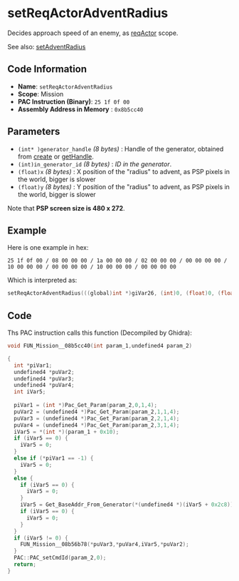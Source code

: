 # setReqActorAdventRadius

Decides approach speed of an enemy, as [reqActor](./setreqactortype.md) scope.

See also: [setAdventRadius](./setadventradius.md)

## Code Information

- **Name**: `setReqActorAdventRadius`
- **Scope**: Mission
- **PAC Instruction (Binary)**: `25 1f 0f 00`
- **Assembly Address in Memory** : `0x8b5cc40`

## Parameters

- `(int* )generator_handle` *(8 bytes)* : Handle of the generator, obtained from [create](./create.md) or [getHandle](./gethandle.md).
- `(int)in_generator_id` *(8 bytes)* : *ID in the generator*.
- `(float)x` *(8 bytes)* : X position of the "radius" to advent, as PSP pixels in the world, bigger is slower
- `(float)y` *(8 bytes)* : Y position of the "radius" to advent, as PSP pixels in the world, bigger is slower

Note that **PSP screen size is 480 x 272**.

## Example

Here is one example in hex:

```25 1f 0f 00 / 08 00 00 00 / 1a 00 00 00 / 02 00 00 00 / 00 00 00 00 / 10 00 00 00 / 00 00 00 00 / 10 00 00 00 / 00 00 00 00```

Which is interpreted as:

```c
setReqActorAdventRadius(((global)int *)giVar26, (int)0, (float)0, (float)0)
```

## Code

Ths PAC instruction calls this function (Decompiled by Ghidra):

```c
void FUN_Mission__08b5cc40(int param_1,undefined4 param_2)

{
  int *piVar1;
  undefined4 *puVar2;
  undefined4 *puVar3;
  undefined4 *puVar4;
  int iVar5;
  
  piVar1 = (int *)Pac_Get_Param(param_2,0,1,4);
  puVar2 = (undefined4 *)Pac_Get_Param(param_2,1,1,4);
  puVar3 = (undefined4 *)Pac_Get_Param(param_2,2,1,4);
  puVar4 = (undefined4 *)Pac_Get_Param(param_2,3,1,4);
  iVar5 = *(int *)(param_1 + 0x10);
  if (iVar5 == 0) {
    iVar5 = 0;
  }
  else if (*piVar1 == -1) {
    iVar5 = 0;
  }
  else {
    if (iVar5 == 0) {
      iVar5 = 0;
    }
    iVar5 = Get_BaseAddr_From_Generator(*(undefined4 *)(iVar5 + 0x2c8));
    if (iVar5 == 0) {
      iVar5 = 0;
    }
  }
  if (iVar5 != 0) {
    FUN_Mission__08b56b78(*puVar3,*puVar4,iVar5,*puVar2);
  }
  PAC::PAC_setCmdId(param_2,0);
  return;
}
```

